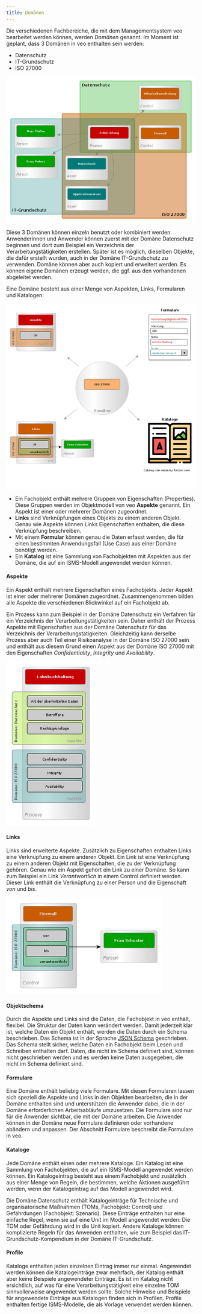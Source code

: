 ```yaml
---
title: Domänen
---
```

Die verschiedenen Fachbereiche, die mit dem Managementsystem veo bearbeitet werden können, werden *Domänen* genannt. Im Moment ist geplant, dass 3 Domänen in veo enthalten sein werden:

* Datenschutz
* IT-Grundschutz
* ISO 27000

![veo-domains](./docs/4.object_model/media/veo-domains.png)

Diese 3 Domänen können einzeln benutzt oder kombiniert werden. Anwenderinnen und Anwender können zuerst mit der Domäne Datenschutz beginnen und dort zum Beispiel ein Verzeichnis der Verarbeitungstätigkeiten erstellen.
Später ist es möglich, dieselben Objekte, die dafür erstellt wurden, auch in der Domäne IT-Grundschutz zu verwenden. Domäne können aber auch kopiert und erweitert werden. Es können eigene Domänen erzeugt werden, die ggf. aus den vorhandenen abgeleitet werden.

Eine Domäne besteht aus einer Menge von Aspekten, Links, Formularen und Katalogen:

![veo-domaene](./docs/4.object_model/media/veo-domaene.png)

* Ein Fachobjekt enthält mehrere Gruppen von Eigenschaften (Properties). Diese Gruppen werden im Objektmodell von veo **Aspekte** genannt. Ein Aspekt ist einer oder mehrerer Domänen zugeordnet.
* **Links** sind Verknüpfungen eines Objekts zu einem anderen Objekt. Genau wie Aspekte können Links Eigenschaften enthalten, die diese Verknüpfung beschreiben.
* Mit einem **Formular** können genau die Daten erfasst werden, die für einen bestimmten Anwendungsfall (Use Case) aus einer Domäne benötigt werden.
* Ein **Katalog** ist eine Sammlung von Fachobjekten mit Aspekten aus der Domäne, die auf ein ISMS-Modell angewendet werden können.

#### Aspekte

Ein Aspekt enthält mehrere Eigenschaften eines Fachobjekts. Jeder Aspekt ist einer oder mehrerer Domänen zugeordnet. Zusammengenommen bilden alle Aspekte die verschiedenen Blickwinkel auf ein Fachobjekt ab.

Ein Prozess kann zum Beispiel in der Domäne Datenschutz ein Verfahren für ein Verzeichnis der Verarbeitungstätigkeiten sein. Daher enthält der Prozess Aspekte mit Eigenschaften aus der Domäne Datenschutz für das Verzeichnis der Verarbeitungstätigkeiten. Gleichzeitig kann derselbe Prozess aber auch Teil einer Risikoanalyse in der Domäne ISO 27000 sein und enthält aus diesem Grund einen Aspekt aus der Domäne ISO 27000 mit den Eigenschaften *Confidentiality*, *Integrity* und *Availability*.

![veo-aspekte](./docs/4.object_model/media/veo-aspekte.png)

#### Links

Links sind erweiterte Aspekte. Zusätzlich zu Eigenschaften enthalten Links eine Verknüpfung zu einem anderen Objekt. Ein Link ist eine Verknüpfung zu einem anderen Objekt mit Eigenschaften, die zu der Verknüpfung gehören. Genau wie ein Aspekt gehört ein Link zu einer Domäne. So kann zum Beispiel ein Link *Verantwortlich* in einem Control definiert werden. Dieser Link enthält die Verknüpfung zu einer Person und die Eigenschaft *von* und *bis*.

![veo-links](./docs/4.object_model/media/veo-links.png)

#### Objektschema

Durch die Aspekte und Links sind die Daten, die Fachobjekt in veo enthält, flexibel. Die Struktur der Daten kann verändert werden. Damit jederzeit klar ist, welche Daten ein Objekt enthält, werden die Daten durch ein Schema beschrieben. Das Schema ist in der Sprache [JSON Schema](https://json-schema.org/) geschrieben. Das Schema stellt sicher, welche Daten ein Fachobjekt beim Lesen und Schreiben enthalten darf. Daten, die nicht im Schema definiert sind, können nicht geschrieben werden und es werden keine Daten ausgegeben, die nicht im Schema definiert sind.

#### Formulare

Eine Domäne enthält beliebig viele Formulare. Mit diesen Formularen lassen sich speziell die Aspekte und Links in den Objekten bearbeiten, die in der Domäne enthalten sind und unterstützen die Anwender dabei, die in der Domäne erforderlichen Arbeitsabläufe umzusetzen. Die Formulare sind nur für die Anwender sichtbar, die mit der Domäne arbeiten. Die Anwender können in der Domäne neue Formulare definieren oder vorhandene abändern und anpassen. Der Abschnitt <DocsLink to="/object_model/forms">Formulare</DocsLink> beschreibt die Formulare in veo.

#### Kataloge

Jede Domäne enthält einen oder mehrere Kataloge. Ein Katalog ist eine Sammlung von Fachobjekten, die auf ein ISMS-Modell angewendet werden können. Ein Katalogeintrag besteht aus einem Fachobjekt und zusätzlich aus einer Menge von Regeln, die bestimmen, welche Aktionen ausgeführt werden, wenn der Katalogeintrag auf das Modell angewendet wird.

Die Domäne Datenschutz enthält Katalogeinträge für Technische und organisatorische Maßnahmen (TOMs, Fachobjekt: <DocsLink to="/object_model/objects#control">Control</DocsLink>) und Gefährdungen (Fachobjekt: <DocsLink to="/object_model/objects#scenario">Szenario</DocsLink>). Diese Einträge enthalten nur eine einfache Regel, wenn sie auf eine Unit im Modell angewendet werden: Die TOM oder Gefährdung wird in die Unit kopiert. Andere Kataloge können komplizierte Regeln für das Anwenden enthalten, wie zum Beispiel das IT-Grundschutz-Kompendium in der Domäne IT-Grundschutz.

#### Profile

Kataloge enthalten jeden einzelnen Eintrag immer nur einmal. Angewendet werden können die Katalogeinträge zwar mehrfach, der Katalog enthält aber keine Beispiele angewendeter Einträge. Es ist im Katalog nicht ersichtlich, auf was für eine Verarbeitungstätigkeit eine einzelne TOM sinnvollerweise angewendet werden sollte. Solche Hinweise und Beispiele für angewendete Einträge aus Katalogen finden sich in Profilen. Profile enthalten fertige ISMS-Modelle, die als Vorlage verwendet werden können.
